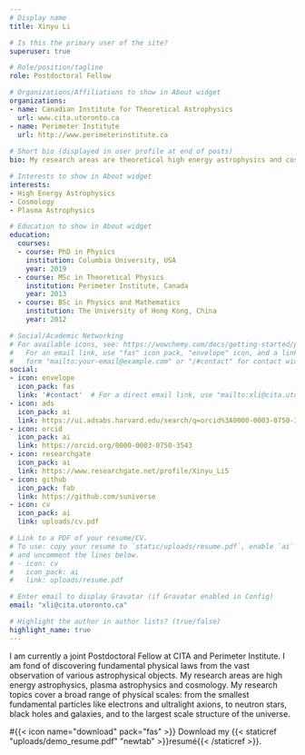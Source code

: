 ```yaml
---
# Display name
title: Xinyu Li

# Is this the primary user of the site?
superuser: true

# Role/position/tagline
role: Postdoctoral Fellow

# Organizations/Affiliations to show in About widget
organizations:
- name: Canadian Institute for Theoretical Astrophysics 
  url: www.cita.utoronto.ca
- name: Perimeter Institute
  url: http://www.perimeterinstitute.ca
  
# Short bio (displayed in user profile at end of posts)
bio: My research areas are theoretical high energy astrophysics and cosmology. The topics I am working on include magnetars, neutron star mergers, dark matter and large-scale structure of the universe.

# Interests to show in About widget
interests:
- High Energy Astrophysics
- Cosmology
- Plasma Astrophysics

# Education to show in About widget
education:
  courses:
  - course: PhD in Physics
    institution: Columbia University, USA
    year: 2019
  - course: MSc in Theoretical Physics
    institution: Perimeter Institute, Canada
    year: 2013
  - course: BSc in Physics and Mathematics
    institution: The University of Hong Kong, China
    year: 2012

# Social/Academic Networking
# For available icons, see: https://wowchemy.com/docs/getting-started/page-builder/#icons
#   For an email link, use "fas" icon pack, "envelope" icon, and a link in the
#   form "mailto:your-email@example.com" or "/#contact" for contact widget.
social:
- icon: envelope
  icon_pack: fas
  link: '#contact'  # For a direct email link, use "mailto:xli@cita.utoronto.ca".
- icon: ads
  icon_pack: ai
  link: https://ui.adsabs.harvard.edu/search/q=orcid%3A0000-0003-0750-3543&sort=date%20desc%2C%20bibcode%20desc&p_=0
- icon: orcid
  icon_pack: ai
  link: https://orcid.org/0000-0003-0750-3543
- icon: researchgate
  icon_pack: ai
  link: https://www.researchgate.net/profile/Xinyu_Li5
- icon: github
  icon_pack: fab
  link: https://github.com/suniverse
- icon: cv
  icon_pack: ai
  link: uploads/cv.pdf

# Link to a PDF of your resume/CV.
# To use: copy your resume to `static/uploads/resume.pdf`, enable `ai` icons in `params.toml`, 
# and uncomment the lines below.
# - icon: cv
#   icon_pack: ai
#   link: uploads/resume.pdf

# Enter email to display Gravatar (if Gravatar enabled in Config)
email: "xli@cita.utoronto.ca"

# Highlight the author in author lists? (true/false)
highlight_name: true
---
```


I am currently a joint Postdoctoral Fellow at CITA and Perimeter Institute. I am fond of discovering fundamental physical laws from the vast observation of various astrophysical objects. My research areas are high energy astrophysics, plasma astrophysics and cosmology. My research topics cover a broad range of physical scales: from the smallest fundamental particles like electrons and ultralight axions, to neutron stars, black holes and galaxies, and to the largest scale structure of the universe.

#{{< icon name="download" pack="fas" >}} Download my {{< staticref "uploads/demo_resume.pdf" "newtab" >}}resumé{{< /staticref >}}.
